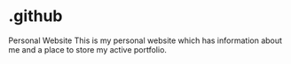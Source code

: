# .github
Personal Website
This is my personal website which has information about me and a place to store my active portfolio. 
